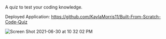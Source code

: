 A quiz to test your coding knowledge.

Deployed Application: https://github.com/KaylaMorris11/Built-From-Scratch-Code-Quiz

![Screen Shot 2021-06-30 at 10 32 02 PM](https://user-images.githubusercontent.com/78561316/131529641-e5bf64dc-cc2d-4169-a3ea-0941c8c5d17c.png)
